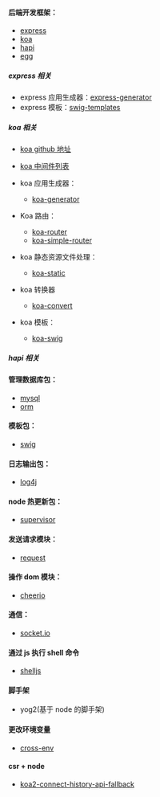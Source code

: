 #### 后端开发框架：

+ [express](https://www.npmjs.com/package/express)
+ [koa](https://www.npmjs.com/package/koa)
+ [hapi](https://hapijs.com/)
+ [egg](https://eggjs.org/zh-cn/index.html)





##### express 相关

+ express 应用生成器：[express-generator](https://www.npmjs.com/package/express-generator)
+ express 模板：[swig-templates](https://www.npmjs.com/package/swig-templates)





##### koa 相关

+ [koa github 地址](https://github.com/koajs/koa)
+ [koa 中间件列表](https://github.com/koajs/koa/wiki)

+ koa 应用生成器：
  + [koa-generator](https://www.npmjs.com/package/koa-generator)
+ Koa 路由：
  + [koa-router](https://www.npmjs.com/package/koa-Router)
  + [koa-simple-router](https://www.npmjs.com/package/koa-simple-router)
+ koa 静态资源文件处理：
  + [koa-static](https://www.npmjs.com/package/koa-static)
+ koa 转换器
  + [koa-convert](https://www.npmjs.com/package/koa-convert)
+ koa 模板：
  + [koa-swig](https://www.npmjs.com/package/koa-swig)





##### hapi 相关





#### 管理数据库包：

- [mysql](https://www.npmjs.com/package/mysql)
- [orm](https://www.npmjs.com/package/orm)





#### 模板包：

+ [swig](https://www.npmjs.com/package/swig-templates)





#### 日志输出包：

+ [log4j](https://www.npmjs.com/package/log4js)





#### node 热更新包：

+ [supervisor](https://www.npmjs.com/package/supervisor)





#### 发送请求模块：

+ [request](https://www.npmjs.com/package/request)





#### 操作 dom 模块：

+ [cheerio](https://www.npmjs.com/package/cheerio)





#### 通信：

+ [socket.io](https://www.npmjs.com/package/socket.io)





#### 通过 js 执行 shell 命令

+ [shelljs](https://www.npmjs.com/package/shelljs)





#### 脚手架

+ yog2(基于 node 的脚手架)





#### 更改环境变量

+ [cross-env](https://www.npmjs.com/package/cross-env)





#### csr + node

+ [koa2-connect-history-api-fallback](https://www.npmjs.com/package/koa2-connect-history-api-fallback)

